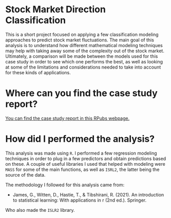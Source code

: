 # Stock Market Direction Classification

This is a short project focused on applying a few classification modeling approaches to predict stock market fluctuations. The main goal of this analysis is to understand how different mathematical modeling techniques may help with taking away some of the complexity out of the stock market. Ultimately, a comparison will be made between the models used for this case study in order to see which one performs the best, as well as looking at some of the limitations and considerations needed to take into account for these kinds of applications.

# Where can you find the case study report?

[You can find the case study report in this RPubs webpage.](https://rpubs.com/antonio-jf/stock-market-classification)

# How did I performed the analysis?

This analysis was made using `R`. I performed a few regression modeling techniques in order to plug in a few predictors and obtain predictions based on these. A couple of useful libraries I used that helped with modeling were `MASS` for some of the main functions, as well as `ISRL2`, the latter being the source of the data.

The methodology I followed for this analysis came from:

-   James, G., Witten, D., Hastie, T., & Tibshirani, R. (2021). An introduction to statistical learning: With applications in r (2nd ed.). Springer.

Who also made the `ISLR2` library.

